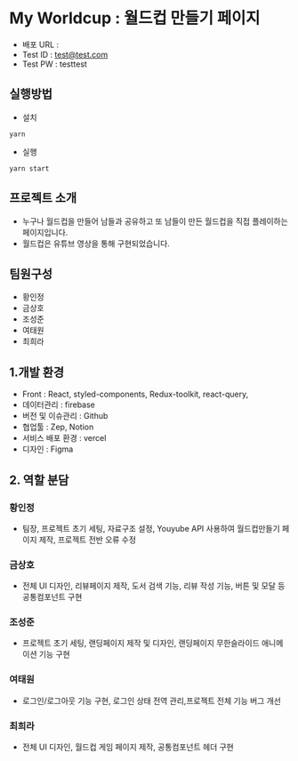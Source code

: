 
# My Worldcup : 월드컵 만들기 페이지

- 배포 URL :
- Test ID : test@test.com
- Test PW : testtest

## 실행방법

- 설치

```
yarn
```

- 실행

```
yarn start
```

## 프로젝트 소개

- 누구나 월드컵을 만들어 남들과 공유하고 또 남들이 만든 월드컵을 직접 플레이하는 페이지입니다.
- 월드컵은 유튜브 영상을 통해 구현되었습니다.

## 팀원구성

- 황인정
- 금상호
- 조성준
- 여태원
- 최희라

## 1.개발 환경

- Front : React, styled-components, Redux-toolkit, react-query, 
- 데이터관리 : firebase
- 버전 및 이슈관리 : Github
- 협업툴 : Zep, Notion
- 서비스 배포 환경 : vercel
- 디자인 : Figma

## 2. 역할 분담

### 황인정

- 팀장, 프로젝트 초기 세팅, 자료구조 설정, Youyube API 사용하여 월드컵만들기 페이지 제작, 프로젝트 전반 오류 수정

### 금상호

- 전체 UI 디자인, 리뷰페이지 제작, 도서 검색 기능, 리뷰 작성 기능, 버튼 및 모달 등 공통컴포넌트 구현

### 조성준

- 프로젝트 초기 세팅, 랜딩페이지 제작 및 디자인, 랜딩페이지 무한슬라이드 애니메이션 기능 구현

### 여태원

- 로그인/로그아웃 기능 구현, 로그인 상태 전역 관리,프로젝트 전체 기능 버그 개선

### 최희라

- 전체 UI 디자인, 월드컵 게임 페이지 제작, 공통컴포넌트 헤더 구현
